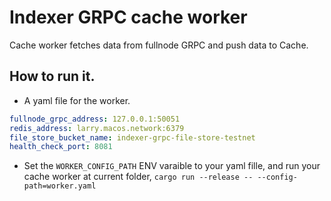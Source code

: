 # Indexer GRPC cache worker

Cache worker fetches data from fullnode GRPC and push data to Cache. 

## How to run it.

* A yaml file for the worker.

```yaml
fullnode_grpc_address: 127.0.0.1:50051
redis_address: larry.macos.network:6379
file_store_bucket_name: indexer-grpc-file-store-testnet 
health_check_port: 8081
```


* Set the `WORKER_CONFIG_PATH` ENV varaible to your yaml fille, and run your cache worker at current folder,
    `cargo run --release -- --config-path=worker.yaml`